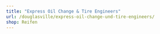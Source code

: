 ```yaml
---
title: "Express Oil Change & Tire Engineers"
url: /douglasville/express-oil-change-und-tire-engineers/
shop: Reifen
---
```

